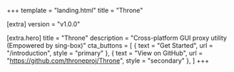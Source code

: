 +++
template = "landing.html"
title = "Throne"

[extra]
version = "v1.0.0"

[extra.hero]
title = "Throne"
description = "Cross-platform GUI proxy utility (Empowered by sing-box)"
cta_buttons = [
    { text = "Get Started", url = "/introduction", style = "primary" },
    { text = "View on GitHub", url = "https://github.com/throneproj/Throne", style = "secondary" },
]
+++
